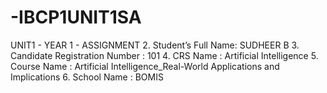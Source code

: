 # -IBCP1UNIT1SA
UNIT1 - YEAR 1 - ASSIGNMENT
2. Student’s Full Name: SUDHEER B
3. Candidate Registration Number : 101
4. CRS Name : Artificial Intelligence
5. Course Name : Artificial Intelligence_Real-World Applications and Implications
6. School Name : BOMIS


